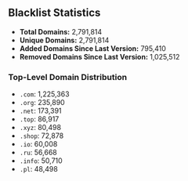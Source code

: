 ## Blacklist Statistics

- **Total Domains:** 2,791,814
- **Unique Domains:** 2,791,814
- **Added Domains Since Last Version:** 795,410
- **Removed Domains Since Last Version:** 1,025,512

### Top-Level Domain Distribution

-  `.com`: 1,225,363
-  `.org`: 235,890
-  `.net`: 173,391
-  `.top`: 86,917
-  `.xyz`: 80,498
-  `.shop`: 72,878
-  `.io`: 60,008
-  `.ru`: 56,668
-  `.info`: 50,710
-  `.pl`: 48,498

